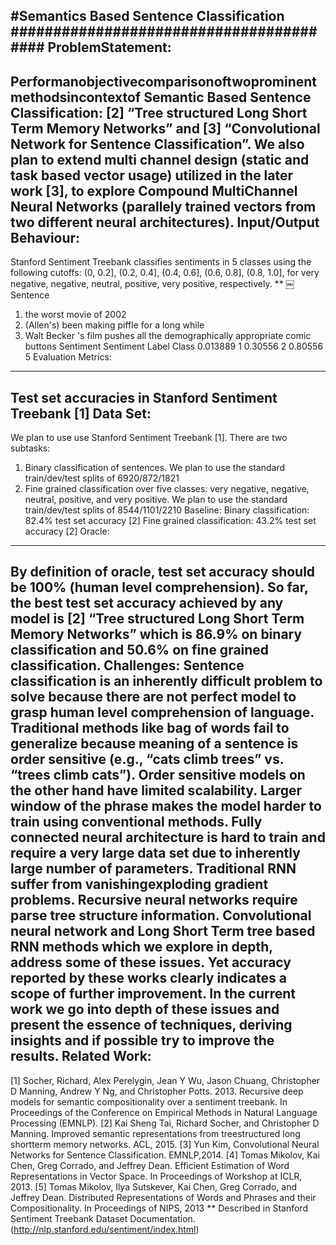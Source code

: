 #Semantics Based Sentence Classification
########################################
ProblemStatement:
------------------
 Performanobjectivecomparisonoftwoprominentmethodsincontextof Semantic Based Sentence Classification: [2] “Tree structured Long Short Term Memory Networks” and [3] “Convolutional Network for Sentence Classification”. We also plan to extend multi channel design (static and task based vector usage) utilized in the later work [3], to explore Compound Multi­Channel Neural Networks (parallely trained vectors from two different neural architectures).
Input/Output Behaviour:
-----------------------
Stanford Sentiment Treebank classifies sentiments in 5 classes using the following cut­offs:
(0, 0.2], (0.2, 0.4], (0.4, 0.6], (0.6, 0.8], (0.8, 1.0], for very negative, negative, neutral, positive, very positive, respectively. **
￼Sentence
1. the worst movie of 2002
2. (Allen's) been making piffle for a long while
3. Walt Becker 's film pushes all the
demographically appropriate comic buttons
Sentiment Sentiment Label Class 0.013889 1
0.30556 2
0.80556 5
Evaluation Metrics:
-------------------
 Test set accuracies in Stanford Sentiment Treebank [1]
Data Set:
---------
 We plan to use use Stanford Sentiment Treebank [1]. There are two subtasks:
1. Binary classification of sentences. We plan to use the standard train/dev/test splits of
6920/872/1821
2. Fine grained classification over five classes: very negative, negative, neutral, positive,
and very positive. We plan to use the standard train/dev/test splits of 8544/1101/2210
Baseline:
 Binary classification: 82.4% test set accuracy [2] Fine grained classification: 43.2% test set accuracy [2]
Oracle:
-------
 By definition of oracle, test set accuracy should be 100% (human level comprehension). So far, the best test set accuracy achieved by any model is [2] “Tree structured Long Short Term Memory Networks” which is 86.9% on binary classification and 50.6% on fine grained classification.
Challenges: Sentence classification is an inherently difficult problem to solve because there are not perfect model to grasp human level comprehension of language. Traditional methods like bag of words fail to generalize because meaning of a sentence is order sensitive (e.g., “cats climb trees” vs. “trees climb cats”). Order sensitive models on the other hand have limited scalability. Larger window of the phrase makes the model harder to train using conventional methods. Fully connected neural architecture is hard to train and require a very large data set
due to inherently large number of parameters. Traditional RNN suffer from vanishing­exploding gradient problems. Recursive neural networks require parse tree structure information. Convolutional neural network and Long Short Term tree based RNN methods which we explore in depth, address some of these issues. Yet accuracy reported by these works clearly indicates a scope of further improvement. In the current work we go into depth of these issues and present the essence of techniques, deriving insights and if possible try to improve the results.
Related Work:
--------------
[1] Socher, Richard, Alex Perelygin, Jean Y Wu, Jason Chuang, Christopher D Manning, Andrew Y Ng, and Christopher Potts. 2013. Recursive deep models for semantic compositionality over a sentiment treebank. In ​Proceedings of the Conference on Empirical Methods in Natural Language Processing (EMNLP).
[2] Kai Sheng Tai, Richard Socher, and Christopher D Manning. Improved semantic representations from tree­structured long short­term memory networks. ACL, 2015.
[3] Yun Kim, Convolutional Neural Networks for Sentence Classification. EMNLP,2014.
[4] Tomas Mikolov, Kai Chen, Greg Corrado, and Jeffrey Dean. ​Efficient Estimation of Word Representations in Vector Space. In Proceedings of Workshop at ICLR, 2013.
[5] Tomas Mikolov, Ilya Sutskever, Kai Chen, Greg Corrado, and Jeffrey Dean. ​Distributed Representations of Words and Phrases and their Compositionality. In Proceedings of NIPS, 2013
** Described in Stanford Sentiment Treebank Dataset Documentation. (http://nlp.stanford.edu/sentiment/index.html)
